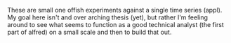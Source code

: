 These are small one offish experiments against a single time series (appl). My goal here isn't and over arching thesis (yet), but rather I'm feeling around to see what seems to function as a good technical analyst (the first part of alfred) on a small scale and then to build that out.